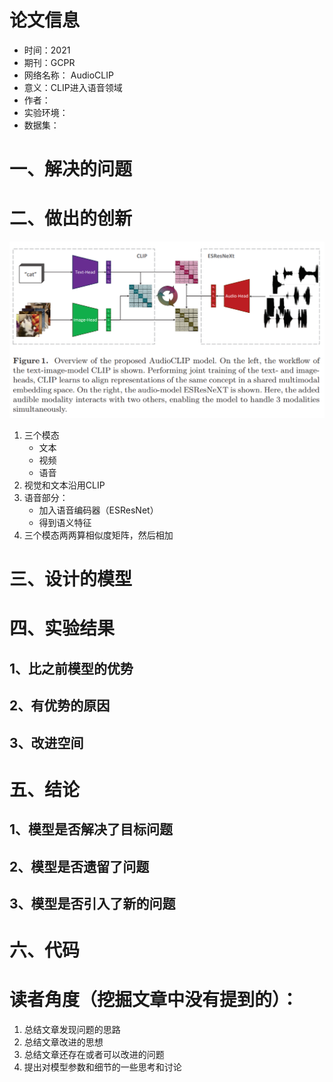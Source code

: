 # 论文信息
- 时间：2021
- 期刊：GCPR
- 网络名称： AudioCLIP
- 意义：CLIP进入语音领域
- 作者：
- 实验环境：
- 数据集：
# 一、解决的问题

# 二、做出的创新
![AudioCLIP](../pictures/AudioCLIP.png)
1. 三个模态
    - 文本
    - 视频
    - 语音
2. 视觉和文本沿用CLIP
3. 语音部分：
    - 加入语音编码器（ESResNet）
    - 得到语义特征
4. 三个模态两两算相似度矩阵，然后相加
# 三、设计的模型

# 四、实验结果

## 1、比之前模型的优势

## 2、有优势的原因

## 3、改进空间

# 五、结论

## 1、模型是否解决了目标问题

## 2、模型是否遗留了问题

## 3、模型是否引入了新的问题

# 六、代码

# 读者角度（挖掘文章中没有提到的）：
1. 总结文章发现问题的思路
2. 总结文章改进的思想
3. 总结文章还存在或者可以改进的问题
4. 提出对模型参数和细节的一些思考和讨论